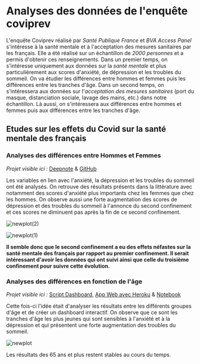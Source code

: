 # Analyses des données de l'enquête coviprev

L'enquête Coviprev réalisé par *Santé Publique France* et *BVA Access Panel* s'intéresse à la santé mentale et à l'acceptation des mesures sanitaires par les français. Elle a été réalisé sur un échantillon de *2000 personnes* et a permis d'obtenir ces renseignements.
Dans un premier temps, on s'intéresse uniquement aux données sur la *santé mentale* et plus particulièrement aux scores d'anxiété, de dépression et les troubles du sommeil. On va étudier les différences entre hommes et femmes puis les différences entre les tranches d'âge.
Dans un second temps, on s'intéressera aux données sur l'*acceptation des mesures sanitaires* (port du masque, distanciation sociale, lavage des mains, etc.) dans notre échantillon. Là aussi, on s'intéressera aux différences entre hommes et femmes puis aux différences entre les tranches d'âge. 

## Etudes sur les effets du Covid sur la santé mentale des français

### Analyses des différences entre Hommes et Femmes 

*Projet visible ici :* [Deepnote](https://deepnote.com/project/CoviprevAnalysis-UUVMmZkdQ52wjEKPgVUK9A/%2Fcoviprev_gender_analysis.ipynb) & [GitHub](https://github.com/Sylvariane/analyse-coviprev/blob/main/coviprev_gender_analysis.ipynb)

Les variables en lien avec l'anxiété, la dépression et les troubles du sommeil ont été analysés. On retrouve des résultats présents dans la littérature avec notamment des scores d'anxiété plus importants chez les femmes que chez les hommes. On observe aussi une forte augmentation des scores de dépression et des troubles du sommeil à l'annonce du second confinement et ces scores ne diminuent pas après la fin de ce second confinement. 

![newplot(2)](https://user-images.githubusercontent.com/64648386/115441010-a963d280-a210-11eb-8c76-7383af6cbc35.png)

![newplot(1)](https://user-images.githubusercontent.com/64648386/115441021-af59b380-a210-11eb-8422-773628d268b2.png)

**Il semble donc que le second confinement a eu des effets néfastes sur la santé mentale des français par rapport au premier confinement. Il serait intéressant d'avoir les données qui ont suivi ainsi que celle du troisième confinement pour suivre cette évolution.**

### Analyses des différences en fonction de l'âge

*Projet visible ici :* [Script Dashboard](https://github.com/Sylvariane/analyse-coviprev/blob/main/dashboard_coviprev_age.py), [App Web avec Heroku](https://coviprev-app.herokuapp.com/) & [Notebook](https://github.com/Sylvariane/analyse-coviprev/blob/main/coviprev_age_analysis.ipynb)

Cette fois-ci l'idée était d'analyser les résultats entre les différents groupes d'âge et de créer un dashboard interactif. On observe que ce sont les tranches d'âge les plus jeunes qui sont sensibles à l'anxiété et à la dépression et qui présentent une forte augmentation des troubles du sommeil. 

![newplot](https://user-images.githubusercontent.com/64648386/118511248-011f2c00-b732-11eb-8aa4-46b8cfb6bada.png)

Les résultats des 65 ans et plus restent stables au cours du temps.


